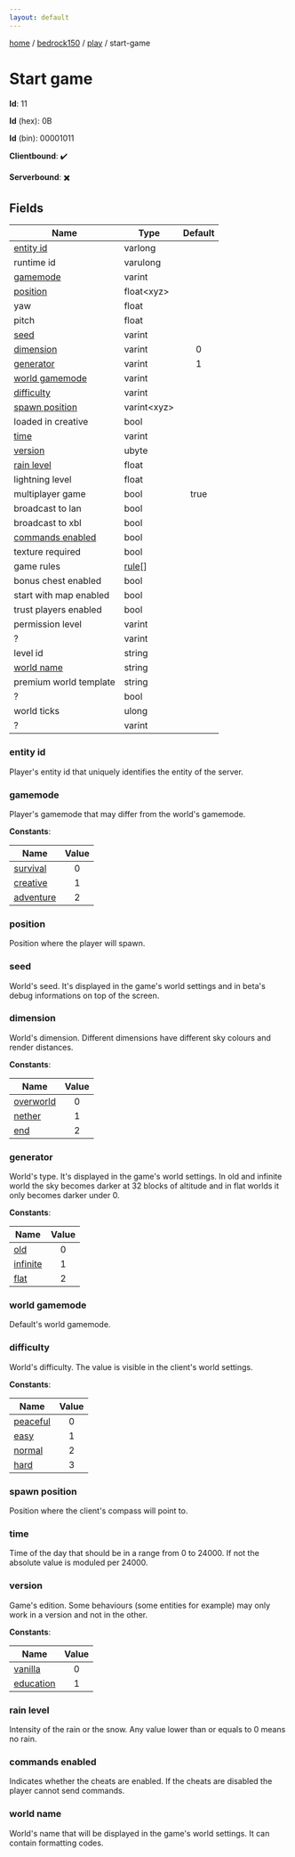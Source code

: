 ```yaml
---
layout: default
---
```


[home](/)  /  [bedrock150](/protocol/bedrock150)  /  [play](/protocol/bedrock150/play)  /  start-game

# Start game

**Id**: 11

**Id** (hex): 0B

**Id** (bin): 00001011

**Clientbound**: ✔️

**Serverbound**: ✖️

## Fields

Name | Type | Default
---|---|:---:
[entity id](#entity-id) | varlong | 
runtime id | varulong | 
[gamemode](#gamemode) | varint | 
[position](#position) | float&lt;xyz&gt; | 
yaw | float | 
pitch | float | 
[seed](#seed) | varint | 
[dimension](#dimension) | varint | 0
[generator](#generator) | varint | 1
[world gamemode](#world-gamemode) | varint | 
[difficulty](#difficulty) | varint | 
[spawn position](#spawn-position) | varint&lt;xyz&gt; | 
loaded in creative | bool | 
[time](#time) | varint | 
[version](#version) | ubyte | 
[rain level](#rain-level) | float | 
lightning level | float | 
multiplayer game | bool | true
broadcast to lan | bool | 
broadcast to xbl | bool | 
[commands enabled](#commands-enabled) | bool | 
texture required | bool | 
game rules | [rule](/protocol/bedrock150/types/rule)[] | 
bonus chest enabled | bool | 
start with map enabled | bool | 
trust players enabled | bool | 
permission level | varint | 
? | varint | 
level id | string | 
[world name](#world-name) | string | 
premium world template | string | 
? | bool | 
world ticks | ulong | 
? | varint | 

### entity id

Player's entity id that uniquely identifies the entity of the server.

### gamemode

Player's gamemode that may differ from the world's gamemode.

**Constants**:

Name | Value
---|:---:
[survival](gamemode_survival) | 0
[creative](gamemode_creative) | 1
[adventure](gamemode_adventure) | 2

### position

Position where the player will spawn.

### seed

World's seed. It's displayed in the game's world settings and in beta's debug informations on top of the screen.

### dimension

World's dimension. Different dimensions have different sky colours and render distances.

**Constants**:

Name | Value
---|:---:
[overworld](dimension_overworld) | 0
[nether](dimension_nether) | 1
[end](dimension_end) | 2

### generator

World's type. It's displayed in the game's world settings.
In old and infinite world the sky becomes darker at 32 blocks of altitude and in flat worlds it only becomes darker under 0.

**Constants**:

Name | Value
---|:---:
[old](generator_old) | 0
[infinite](generator_infinite) | 1
[flat](generator_flat) | 2

### world gamemode

Default's world gamemode.

### difficulty

World's difficulty. The value is visible in the client's world settings.

**Constants**:

Name | Value
---|:---:
[peaceful](difficulty_peaceful) | 0
[easy](difficulty_easy) | 1
[normal](difficulty_normal) | 2
[hard](difficulty_hard) | 3

### spawn position

Position where the client's compass will point to.

### time

Time of the day that should be in a range from 0 to 24000. If not the absolute value is moduled per 24000.

### version

Game's edition. Some behaviours (some entities for example) may only work in a version and not in the other.

**Constants**:

Name | Value
---|:---:
[vanilla](version_vanilla) | 0
[education](version_education) | 1

### rain level

Intensity of the rain or the snow. Any value lower than or equals to 0 means no rain.

### commands enabled

Indicates whether the cheats are enabled. If the cheats are disabled the player cannot send commands.

### world name

World's name that will be displayed in the game's world settings. It can contain formatting codes.
